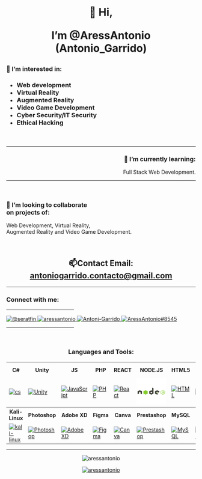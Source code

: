 
<h1 align="center">👋 Hi, <p>I’m @AressAntonio<br>(Antonio_Garrido)</p></h1> 

<h3>👀 I’m interested in: <h3>
  <ul>
    <li>Web development</li>
    <li>Virtual Reality</li>
    <li>Augmented Reality</li>
    <li>Video Game Development</li>
    <li>Cyber Security/IT Security</li>
    <li>Ethical Hacking</li>
  </ul><br><hr>
  <h3 align="right">🌱 I’m currently learning:</h3>
  <p align="right">
    Full Stack Web Development.
  </p><hr><br>
  <h3>💞️ I’m looking to collaborate<br>on projects of:</h3>
  <p>
    Web Development, Virtual Reality,<br> 
    Augmented Reality and Video Game Development.
  </p><br> 
   <h2 align="center">📫Contact Email:<br><a href="https://antoniogarrido.contacto@gmail.com">antoniogarrido.contacto@gmail.com</a></h2>
   <hr>
<h3><b>Connect with me:</b></h3>
<p>
  <hr width="180px">
  <a href="https://twitter.com/seratfin?t=sxJgWFnhMcx0yTlVT5DhFA&s=09 " target="_blank">
    <img align="center" src="https://raw.githubusercontent.com/rahuldkjain/github-profile-readme-generator/master/src/images/icons/Social/twitter.svg" alt="@seratfin" height="30" width="40" />
  </a>
  <a href="https://www.instagram.com/aressantonio/" target="_blank">
    <img align="center" src="https://raw.githubusercontent.com/rahuldkjain/github-profile-readme-generator/master/src/images/icons/Social/instagram.svg" alt="aressantonio" height="30" width="40" />
  </a>
  <a href="https://www.linkedin.com/in/antonio-garrido-9013b7249" target="_blank">
    <img align="center" src="https://upload.wikimedia.org/wikipedia/commons/8/81/LinkedIn_icon.svg" alt="Antoni-Garrido" height="30" width="40" />
  </a>
  <a href="https://discord.gg/#8545" target="blank">
    <img align="center" src="https://raw.githubusercontent.com/rahuldkjain/github-profile-readme-generator/master/src/images/icons/Social/discord.svg" alt="AressAntonio#8545" height="30" width="40" />
  </a>
  <hr width="180px">
</p><br>

<h3 align="center">Languages and Tools:</h3>
<table align="center">
  <tr>
    <th>C#</th>
    <th>Unity</th>
    <th>JS</th>
    <th>PHP</th>
    <th>REACT</th>
    <th>NODE.JS</th>
    <th>HTML5</th>
    <th>CSS3</th>
    <th>BOOTSTRAP</th>
    <th>TS</th>
    <th>PYTHON</th>
    <th>VS-CODE</th>
  </tr>
    
  <tr>
    <td>
      <a href="https://learn.microsoft.com/es-es/dotnet/csharp/" target="_blank" rel="noreferrer"> 
        <img src="https://cdn.cdnlogo.com/logos/c/27/c.svg" alt="cs" width="38" height="26"/> 
      </a>
    </td>
    <td>
      <a href="https://unity.com/es" target="_blank" rel="noreferrer"> 
       <img src="https://upload.wikimedia.org/wikipedia/commons/c/c4/Unity_2021.svg" alt="Unity" width="80" height="70"/> 
      </a>
    </td>
    <td>
      <a href="https://developer.mozilla.org/es/docs/Web/JavaScript" target="_blank" rel="noreferrer"> 
       <img src="https://upload.wikimedia.org/wikipedia/commons/9/99/Unofficial_JavaScript_logo_2.svg" alt="JavaScript" width="70" height="50"/> 
      </a>
    </td>
    <td>
      <a href="https://www.php.net/" target="_blank" rel="noreferrer"> 
       <img src="https://upload.wikimedia.org/wikipedia/commons/2/27/PHP-logo.svg" alt="PHP" width="70" height="50"/> 
      </a>
    </td>
    <td>
      <a href="https://es.reactjs.org/" target="_blank" rel="noreferrer"> 
       <img src="https://upload.wikimedia.org/wikipedia/commons/4/47/React.svg" alt="React" width="70" height="50"/> 
      </a>
    </td>
    <td>
      <a href="https://nodejs.org" target="_blank" rel="noreferrer"> 
       <img src="https://raw.githubusercontent.com/devicons/devicon/master/icons/nodejs/nodejs-original-wordmark.svg" alt="nodejs" width="80" height="70"/> 
      </a>
    </td>
    <td>
      <a href="https://developer.mozilla.org/es/docs/Web/HTML" target="_blank" rel="noreferrer"> 
       <img src="https://upload.wikimedia.org/wikipedia/commons/6/61/HTML5_logo_and_wordmark.svg" alt="HTML" width="70" height="50"/> 
      </a>
    </td>
    <td>
      <a href="https://css.com/es" target="_blank" rel="noreferrer"> 
       <img src="https://upload.wikimedia.org/wikipedia/commons/3/3d/CSS.3.svg" alt="css" width="70" height="50"/> 
      </a>
    </td>
    <td>
      <a href="https://getbootstrap.com" target="_blank" rel="noreferrer"> 
       <img src="https://raw.githubusercontent.com/devicons/devicon/master/icons/bootstrap/bootstrap-plain-wordmark.svg" alt="bootstrap" width="70" height="50">
      </a>
    </td>
    <td>
      <a href="https://www.typescriptlang.org/" target="_blank" rel="noreferrer"> 
       <img src="https://upload.wikimedia.org/wikipedia/commons/4/4c/Typescript_logo_2020.svg" alt="TypeScript" width="38" height="26"/> 
      </a>
    </td>
    <td>
      <a href="https://www.python.org" target="_blank" rel="noreferrer"> 
       <img src="https://raw.githubusercontent.com/devicons/devicon/master/icons/python/python-original.svg" alt="python" width="43"       height="30"/> 
      </a>
    </td>
    <td>
      <a href="https://code.visualstudio.com/" target="_blank" rel="noreferrer"> 
       <img src="https://upload.wikimedia.org/wikipedia/commons/9/9a/Visual_Studio_Code_1.35_icon.svg" alt="VSCode" width="38" height="26"/> 
      </a>
    </td>
  <tr>
    <th>Kali-Linux</th>
    <th>Photoshop</th>
    <th>Adobe XD</th>
    <th>Figma</th>
    <th>Canva</th>
    <th>Prestashop</th>
    <th>MySQL</th>
    <th>MariaDB</th>
    <th>Git</th>
    <th>Github Desktop</th>
  </tr>
  <tr>
    <td>
      <a href="https://upload.wikimedia.org/wikipedia/commons/4/4b/Kali_Linux_2.0_wordmark.svg" target="_blank" rel="noreferrer"> 
       <img src="https://upload.wikimedia.org/wikipedia/commons/4/4b/Kali_Linux_2.0_wordmark.svg" alt="kali-linux" width="50" height="40"/> 
      </a>
    </td>
    <td>
      <a href="https://upload.wikimedia.org/wikipedia/commons/a/af/Adobe_Photoshop_CC_icon.svg" target="_blank" rel="noreferrer"> 
       <img src="https://upload.wikimedia.org/wikipedia/commons/a/af/Adobe_Photoshop_CC_icon.svg" alt="Photoshop" width="50" height="40"/> 
      </a>
    </td>
    <td>
      <a href="https://commons.wikimedia.org/wiki/File:Adobe_XD_CC_icon.svg" target="_blank" rel="noreferrer"> 
       <img src="https://upload.wikimedia.org/wikipedia/commons/c/c2/Adobe_XD_CC_icon.svg" alt="Adobe XD" width="50" height="40"/> 
      </a>
    </td>
     <td>
      <a href="https://upload.wikimedia.org/wikipedia/commons/a/ad/Figma-1-logo.png" target="_blank" rel="noreferrer"> 
       <img src="https://upload.wikimedia.org/wikipedia/commons/a/ad/Figma-1-logo.png" alt="Figma" width="50" height="40"/> 
      </a>
    </td>
  <td>
      <a href="https://upload.wikimedia.org/wikipedia/commons/7/74/Canva_logo.png" target="_blank" rel="noreferrer"> 
       <img src="https://upload.wikimedia.org/wikipedia/commons/7/74/Canva_logo.png" alt="Canva" width="50" height="40"/> 
      </a>
    </td>
  <td>
      <a href="https://upload.wikimedia.org/wikipedia/commons/c/c5/Prestashop.svg" target="_blank" rel="noreferrer"> 
       <img src="https://upload.wikimedia.org/wikipedia/commons/c/c5/Prestashop.svg" alt="Prestashop" width="80" height="70"/> 
      </a>
    </td>
    <td>
      <a href="https://upload.wikimedia.org/wikipedia/commons/0/0a/MySQL_textlogo.svg" target="_blank" rel="noreferrer"> 
       <img src="https://upload.wikimedia.org/wikipedia/commons/0/0a/MySQL_textlogo.svg" alt="MySQL" width="80" height="70"/> 
      </a>
    </td>
    <td>
      <a href="https://upload.wikimedia.org/wikipedia/commons/c/ca/MariaDB_colour_logo.svg" target="_blank" rel="noreferrer"> 
       <img src="https://upload.wikimedia.org/wikipedia/commons/c/ca/MariaDB_colour_logo.svg" alt="MariaDB" width="80" height="70"/> 
      </a>
    </td>
    <td>
      <a href="https://upload.wikimedia.org/wikipedia/commons/e/e0/Git-logo.svg" target="_blank" rel="noreferrer"> 
       <img src="https://upload.wikimedia.org/wikipedia/commons/e/e0/Git-logo.svg" alt="git" width="80" height="70"/> 
      </a>
    </td>
    <td>
      <a href="https://upload.wikimedia.org/wikipedia/commons/a/ae/Github-desktop-logo-symbol.svg" target="_blank" rel="noreferrer"> 
       <img src="https://upload.wikimedia.org/wikipedia/commons/a/ae/Github-desktop-logo-symbol.svg" alt="github-Desktp" width="80" height="70"/> 
      </a>
    </td>
  </tr> 
</table><hr>
 
<p align="center"> <img src="https://komarev.com/ghpvc/?username=aressantonio&label=Profile%20views&color=0e75b6&style=flat" alt="aressantonio" /> </p>

<p align="center"> <a href="https://github.com/ryo-ma/github-profile-trophy"><img src="https://github-profile-trophy.vercel.app/?username=aressantonio" alt="aressantonio" /></a></p>
  




<!---
AressAntonio/AressAntonio is a ✨ special ✨ repository because its `README.md` (this file) appears on your GitHub profile.
You can click the Preview link to take a look at your changes.
--->
